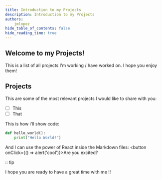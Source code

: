 ```yaml
---
title: Introduction to my Projects
description: Introduction to my Projects
authors:
    jmlopez
hide_table_of_contents: false
hide_reading_time: true
---
```


## Welcome to my Projects!

This is a list of all projects I'm working / have worked on. I hope you enjoy them!

<!--truncate-->

## Projects

This are some of the most relevant projects I would like to share with you:

- [ ] This
- [ ] That

This is how i'll show code:

```python
def hello_world():
    print("Hello World!")
```

And I can use the power of React inside the Markdown files:
<button onClick={() => alert('cool')}>Are you excited?</button>

:: tip

I hope you are ready to have a great time with me !!
